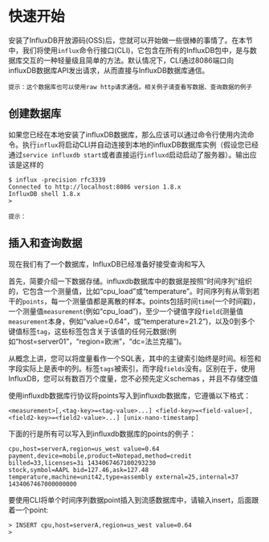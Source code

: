 # 快速开始

安装了InfluxDB开放源码(OSS)后，您就可以开始做一些很棒的事情了。在本节中，我们将使用`influx`命令行接口(CLI)，它包含在所有的InfluxDB包中，是与数据库交互的一种轻量级且简单的方法。默认情况下，CLI通过8086端口向influxDB数据库API发出请求，从而直接与InfluxDB数据库通信。

```
提示：这个数据库也可以使用raw http请求通信。相关例子请查看写数据、查询数据的例子
```

## 创建数据库

如果您已经在本地安装了influxDB数据库，那么应该可以通过命令行使用内流命令。执行`influx`将启动CLI并自动连接到本地的influxDB数据库实例（假设您已经通过`service influxdb start`或者直接运行`influxd`启动启动了服务器）。输出应该是这样的

```
$ influx -precision rfc3339
Connected to http://localhost:8086 version 1.8.x
InfluxDB shell 1.8.x
>
```

```
提示：
```

## 插入和查询数据

现在我们有了一个数据库，InfluxDB已经准备好接受查询和写入

首先，简要介绍一下数据存储。influxdb数据库中的数据是按照“时间序列”组织的，它包含一个测量值，比如“cpu_load”或“temperature”。时间序列有从零到若干的`points`，每一个测量值都是离散的样本。points包括时间`time`(一个时间戳)，一个测量值`measurement`(例如“cpu_load”)，至少一个键值字段`field`(测量值`measurement`本身，例如“value=0.64”，或“temperature=21.2”)，以及0到多个键值标签`tag`，这些标签包含关于该值的任何元数据(例如“host=server01”，“region=欧洲”，“dc=法兰克福”)。

从概念上讲，您可以将度量看作一个SQL表，其中的主键索引始终是时间。标签和字段实际上是表中的列。标签`tags`被索引，而字段`fields`没有。区别在于，使用InfluxDB，您可以有数百万个度量，您不必预先定义schemas ，并且不存储空值

使用influxdb数据库行协议将points写入到influxdb数据库，它遵循以下格式：

```
<measurement>[,<tag-key>=<tag-value>...] <field-key>=<field-value>[,<field2-key>=<field2-value>...] [unix-nano-timestamp]
```

下面的行是所有可以写入到influxdb数据库的points的例子：

```
cpu,host=serverA,region=us_west value=0.64
payment,device=mobile,product=Notepad,method=credit billed=33,licenses=3i 1434067467100293230
stock,symbol=AAPL bid=127.46,ask=127.48
temperature,machine=unit42,type=assembly external=25,internal=37 1434067467000000000
```

要使用CLI将单个时间序列数据point插入到流感数据库中，请输入insert，后面跟着一个point:

```
> INSERT cpu,host=serverA,region=us_west value=0.64
>
```

